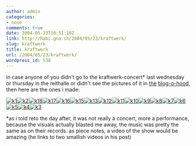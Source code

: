 ```yaml
---
author: admin
categories:
- none
comments: true
date: 2004-05-23T10:51:10Z
link: http://habi.gna.ch/2004/05/23/kraftwerk/
slug: kraftwerk
title: kraftwerk
url: /2004/05/23/kraftwerk/
wordpress_id: 538
---
```


in case anyone of you didn't go to the kraftwerk-concert* last wednesday or thursday in the reithalle or didn't see the pictures of it in [the](http://flagr.antville.org/stories/794760/) [blog-o-hood](http://www.web-laun.ch/pieceoBlog/index.php?p=1092), then here are the ones i made:

[![k1](http://habi.gna.ch/blog/images/k1-tm.jpg)](http://habi.gna.ch/blog/images/k1.jpg)[![k2](http://habi.gna.ch/blog/images/k2-tm.jpg)](http://habi.gna.ch/blog/images/k2.jpg)[![k18](http://habi.gna.ch/blog/images/k18-tm.jpg)](http://habi.gna.ch/blog/images/k18.jpg)[![k17](http://habi.gna.ch/blog/images/k17-tm.jpg)](http://habi.gna.ch/blog/images/k17.jpg)[![k16](http://habi.gna.ch/blog/images/k16-tm.jpg)](http://habi.gna.ch/blog/images/k16.jpg)[![k15](http://habi.gna.ch/blog/images/k15-tm.jpg)](http://habi.gna.ch/blog/images/k15.jpg)[![k13](http://habi.gna.ch/blog/images/k13-tm.jpg)](http://habi.gna.ch/blog/images/k13.jpg)[![k12](http://habi.gna.ch/blog/images/k12-tm.jpg)](http://habi.gna.ch/blog/images/k12.jpg)[![k11](http://habi.gna.ch/blog/images/k11-tm.jpg)](http://habi.gna.ch/blog/images/k11.jpg)[![k10](http://habi.gna.ch/blog/images/k10-tm.jpg)](http://habi.gna.ch/blog/images/k10.jpg)[![k9](http://habi.gna.ch/blog/images/k9-tm.jpg)](http://habi.gna.ch/blog/images/k9.jpg)[![k8](http://habi.gna.ch/blog/images/k8-tm.jpg)](http://habi.gna.ch/blog/images/k8.jpg)[![k7](http://habi.gna.ch/blog/images/k7-tm.jpg)](http://habi.gna.ch/blog/images/k7.jpg)[![k6](http://habi.gna.ch/blog/images/k6-tm.jpg)](http://habi.gna.ch/blog/images/k6.jpg)[![k5](http://habi.gna.ch/blog/images/k5-tm.jpg)](http://habi.gna.ch/blog/images/k5.jpg)[![k4](http://habi.gna.ch/blog/images/k4-tm.jpg)](http://habi.gna.ch/blog/images/k4.jpg)[![k3](http://habi.gna.ch/blog/images/k3-tm.jpg)](http://habi.gna.ch/blog/images/k3.jpg)  


*as i told reto the day after, it was not really a concert, more a performance, because the visuals actually blasted me away, the music was pretty the same as on their records. as piece notes, a video of the show would be amazing (he links to two smallish videos in his post)
